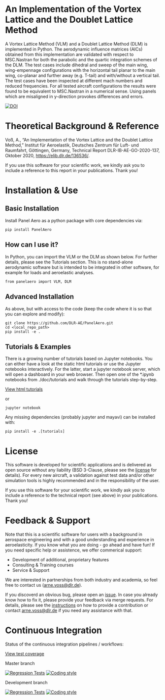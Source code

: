 # An Implementation of the Vortex Lattice and the Doublet Lattice Method
A Vortex Lattice Method (VLM) and a Doublet Lattice Method (DLM) is implemented in Python. The aerodynamic influence matrices (AICs) obtained from this implementation are validated with respect to MSC.Nastran for both the parabolic and the quartic integration schemes of the DLM. The test cases include dihedral and sweep of the main wing, wing-empennage configurations with the horizontal tail planar to the main wing, co-planar and further away (e.g. T-tail) and with/without a vertical tail. The test cases have been inspected at different mach numbers and reduced frequencies. For all tested aircraft configurations the results were found to be equivalent to MSC.Nastran in a numerical sense. Using panels which are misaligned in y-direction provokes differences and errors.

[![DOI](https://zenodo.org/badge/DOI/10.5281/zenodo.8343766.svg)](https://doi.org/10.5281/zenodo.8343766)

# Theoretical Background & Reference
Voß, A., “An Implementation of the Vortex Lattice and the Doublet Lattice Method,” Institut für Aeroelastik, Deutsches Zentrum für Luft- und Raumfahrt, Göttingen, Germany, Technical Report DLR-IB-AE-GO-2020-137, Oktober 2020, https://elib.dlr.de/136536/.

If you use this software for your scientific work, we kindly ask you to include a reference to this report in your publications. Thank you!

# Installation & Use
## Basic Installation 
Install Panel Aero as a python package with core dependencies via:
```
pip install PanelAero
```

## How can I use it?
In Python, you can import the VLM or the DLM as shown below. For further details, please see the Tutorials section. This is no stand-alone aerodynamic software but is intended to be integrated in other software, for example for loads and aeroelastic analyses.

```
from panelaero import VLM, DLM
```

## Advanced Installation 
As above, but with access to the code (keep the code where it is so that you can explore and modify):

```
git clone https://github.com/DLR-AE/PanelAero.git
cd <local_repo_path>
pip install -e . 
```

## Tutorials & Examples
There is a growing number of tutorials based on Jupyter notebooks. You can either have a look at the static html tutorials or use the Jupyter notebooks interactively. For the latter, start a jupyter notebook server, which will open a dashboard in your web browser. Then open one of the *.ipynb notebooks from ./doc/tutorials and walk through the tutorials step-by-step.

[View html tutorials](https://dlr-ae.github.io/PanelAero/tutorials/)

or

```
jupyter notebook
```
Any missing dependencies (probably jupyter and mayavi) can be installed with:

```
pip install -e .[tutorials]
```

# License
This software is developed for scientific applications and is delivered as open source without any liability (BSD 3-Clause, please see the [license](LICENSE) for details). For every new aircraft, a validation against test data and/or other simulation tools is highly recommended and in the responsibility of the user. 

If you use this software for your scientific work, we kindly ask you to include a reference to the technical report (see above) in your publications. Thank you!

# Feedback & Support
Note that this is a scientific software for users with a background in aerospace engineering and with a good understanding and experience in aeroelasticity. If you know what you are doing - go ahead and have fun! If you need specific help or assistence, we offer commerical support:
- Development of additional, proprietary features
- Consulting & Training courses
- Service & Support

We are interested in partnerships from both industry and academia, so feel free to contact us (arne.voss@dlr.de).

If you discoverd an obvious bug, please open an [issue](https://github.com/DLR-AE/PanelAero/issues). In case you already know how to fix it, please provide your feedback via merge requests. For details, please see the [instructions](CONTRIBUTING.md) on how to provide a contribution or contact arne.voss@dlr.de if you need any assistance with that.

# Continuous Integration
Status of the continuous integration pipelines / workflows:

[View test coverage](https://dlr-ae.github.io/PanelAero/coverage/)

Master branch 

[![Regression Tests](https://github.com/DLR-AE/PanelAero/actions/workflows/regression-tests.yml/badge.svg?branch=master)](https://github.com/DLR-AE/PanelAero/actions/workflows/regression-tests.yml)
[![Coding style](https://github.com/DLR-AE/PanelAero/actions/workflows/coding-style.yml/badge.svg?branch=master)](https://github.com/DLR-AE/PanelAero/actions/workflows/coding-style.yml)

Development branch 

[![Regression Tests](https://github.com/DLR-AE/PanelAero/actions/workflows/regression-tests.yml/badge.svg?branch=devel)](https://github.com/DLR-AE/PanelAero/actions/workflows/regression-tests.yml)
[![Coding style](https://github.com/DLR-AE/PanelAero/actions/workflows/coding-style.yml/badge.svg?branch=devel)](https://github.com/DLR-AE/PanelAero/actions/workflows/coding-style.yml)

